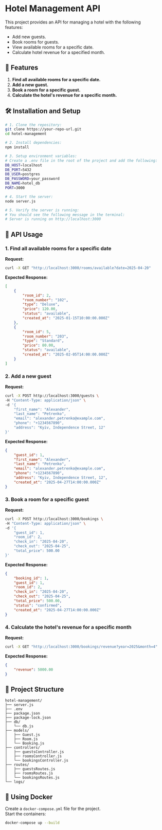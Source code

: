 # Hotel Management API

This project provides an API for managing a hotel with the following features:
- Add new guests.
- Book rooms for guests.
- View available rooms for a specific date.
- Calculate hotel revenue for a specified month.

## 🚀 Features
1. **Find all available rooms for a specific date.**
2. **Add a new guest.**
3. **Book a room for a specific guest.**
4. **Calculate the hotel's revenue for a specific month.**

## 🛠 Installation and Setup
```bash
# 1. Clone the repository:
git clone https://your-repo-url.git
cd hotel-management

# 2. Install dependencies:
npm install

# 3. Setup environment variables:
# Create a .env file in the root of the project and add the following:
DB_HOST=localhost
DB_PORT=5432
DB_USER=postgres
DB_PASSWORD=your_password
DB_NAME=hotel_db
PORT=3000

# 4. Start the server:
node server.js

# 5. Verify the server is running:
# You should see the following message in the terminal:
# Server is running on http://localhost:3000
```

## 📡 API Usage

### 1. Find all available rooms for a specific date

**Request:**
```bash
curl -X GET "http://localhost:3000/rooms/available?date=2025-04-20"
```

**Expected Response:**
```json
[
    {
        "room_id": 2,
        "room_number": "102",
        "type": "Deluxe",
        "price": 120.00,
        "status": "available",
        "created_at": "2025-01-15T10:00:00.000Z"
    },
    {
        "room_id": 5,
        "room_number": "203",
        "type": "Standard",
        "price": 80.00,
        "status": "available",
        "created_at": "2025-02-05T14:00:00.000Z"
    }
]
```

### 2. Add a new guest

**Request:**
```bash
curl -X POST http://localhost:3000/guests \
-H "Content-Type: application/json" \
-d '{
    "first_name": "Alexander",
    "last_name": "Petrenko",
    "email": "alexander.petrenko@example.com",
    "phone": "+1234567890",
    "address": "Kyiv, Independence Street, 12"
}'
```

**Expected Response:**
```json
{
    "guest_id": 1,
    "first_name": "Alexander",
    "last_name": "Petrenko",
    "email": "alexander.petrenko@example.com",
    "phone": "+1234567890",
    "address": "Kyiv, Independence Street, 12",
    "created_at": "2025-04-27T14:00:00.000Z"
}
```

### 3. Book a room for a specific guest

**Request:**
```bash
curl -X POST http://localhost:3000/bookings \
-H "Content-Type: application/json" \
-d '{
    "guest_id": 1,
    "room_id": 2,
    "check_in": "2025-04-20",
    "check_out": "2025-04-25",
    "total_price": 500.00
}'
```

**Expected Response:**
```json
{
    "booking_id": 1,
    "guest_id": 1,
    "room_id": 2,
    "check_in": "2025-04-20",
    "check_out": "2025-04-25",
    "total_price": 500.00,
    "status": "confirmed",
    "created_at": "2025-04-27T14:00:00.000Z"
}
```

### 4. Calculate the hotel's revenue for a specific month

**Request:**
```bash
curl -X GET "http://localhost:3000/bookings/revenue?year=2025&month=4"
```

**Expected Response:**
```json
{
    "revenue": 5000.00
}
```

## 📂 Project Structure
```
hotel-management/
├── server.js
├── .env
├── package.json
├── package-lock.json
├── db/
│   └── db.js
├── models/
│   ├── Guest.js
│   ├── Room.js
│   └── Booking.js
├── controllers/
│   ├── guestsController.js
│   ├── roomsController.js
│   └── bookingsController.js
├── routes/
│   ├── guestsRoutes.js
│   ├── roomsRoutes.js
│   └── bookingsRoutes.js
└── logs/
```

## 🐳 Using Docker

Create a `docker-compose.yml` file for the project.  
Start the containers:

```bash
docker-compose up --build
```
